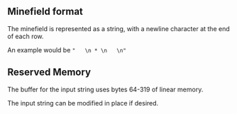 
## Minefield format

The minefield is represented as a string, with a newline character at the end of each row.

An example would be `"   \n * \n   \n"`

## Reserved Memory

The buffer for the input string uses bytes 64-319 of linear memory.

The input string can be modified in place if desired.
